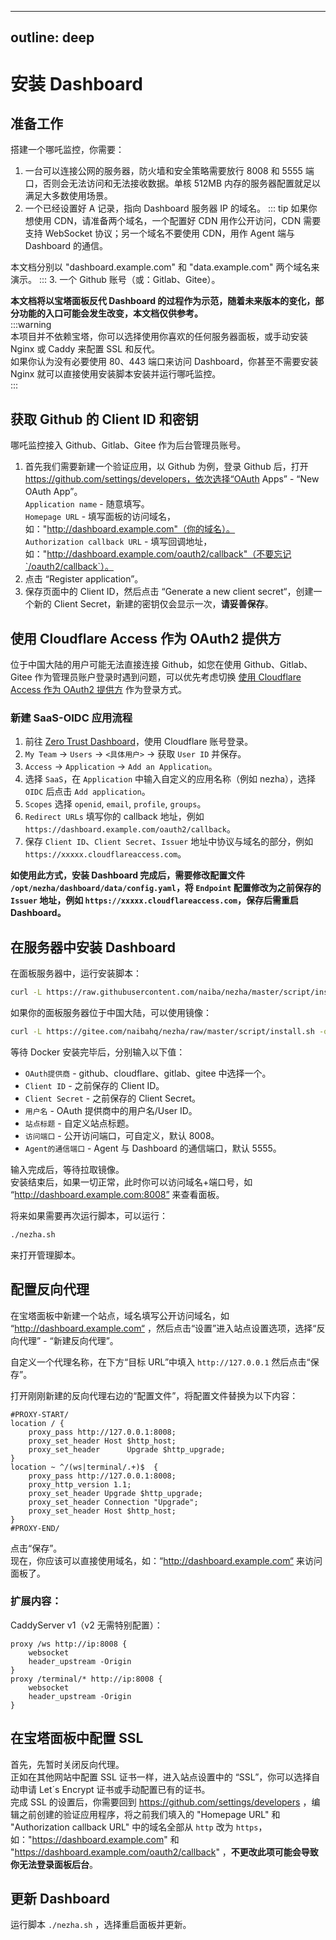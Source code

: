 ----
outline: deep
----

# 安装 Dashboard

## 准备工作  

搭建一个哪吒监控，你需要：
1. 一台可以连接公网的服务器，防火墙和安全策略需要放行 8008 和 5555 端口，否则会无法访问和无法接收数据。单核 512MB 内存的服务器配置就足以满足大多数使用场景。
2. 一个已经设置好 A 记录，指向 Dashboard 服务器 IP 的域名。
::: tip 
如果你想使用 CDN，请准备两个域名，一个配置好 CDN 用作公开访问，CDN 需要支持 WebSocket 协议；另一个域名不要使用 CDN，用作 Agent 端与 Dashboard 的通信。  

本文档分别以 "dashboard.example.com" 和 "data.example.com" 两个域名来演示。
:::
3. 一个 Github 账号（或：Gitlab、Gitee）。

**本文档将以宝塔面板反代 Dashboard 的过程作为示范，随着未来版本的变化，部分功能的入口可能会发生改变，本文档仅供参考。**  
:::warning  
本项目并不依赖宝塔，你可以选择使用你喜欢的任何服务器面板，或手动安装 Nginx 或 Caddy 来配置 SSL 和反代。  
如果你认为没有必要使用 80、443 端口来访问 Dashboard，你甚至不需要安装 Nginx 就可以直接使用安装脚本安装并运行哪吒监控。  
:::  

## 获取 Github 的 Client ID 和密钥

哪吒监控接入 Github、Gitlab、Gitee 作为后台管理员账号。  
1. 首先我们需要新建一个验证应用，以 Github 为例，登录 Github 后，打开 https://github.com/settings/developers，依次选择“OAuth Apps” - “New OAuth App”。  
`Application name` - 随意填写。  
`Homepage URL` - 填写面板的访问域名，如："http://dashboard.example.com"（你的域名）。  
`Authorization callback URL` - 填写回调地址，如："http://dashboard.example.com/oauth2/callback"（不要忘记`/oauth2/callback`）。  
2. 点击 “Register application”。  
3. 保存页面中的 Client ID，然后点击 “Generate a new client secret“，创建一个新的 Client Secret，新建的密钥仅会显示一次，**请妥善保存**。

## 使用 Cloudflare Access 作为 OAuth2 提供方

位于中国大陆的用户可能无法直接连接 Github，如您在使用 Github、Gitlab、Gitee 作为管理员账户登录时遇到问题，可以优先考虑切换 [使用 Cloudflare Access 作为 OAuth2 提供方](/guide/q8.html) 作为登录方式。

### 新建 SaaS-OIDC 应用流程

1. 前往 [Zero Trust Dashboard](https://one.dash.cloudflare.com)，使用 Cloudflare 账号登录。
2. `My Team` -> `Users` -> `<具体用户>` -> 获取 `User ID` 并保存。
3. `Access` -> `Application` -> `Add an Application`。
4. 选择 `SaaS`，在 `Application` 中输入自定义的应用名称（例如 nezha），选择 `OIDC` 后点击 `Add application`。
5. `Scopes` 选择 `openid`, `email`, `profile`, `groups`。
6. `Redirect URLs` 填写你的 callback 地址，例如 `https://dashboard.example.com/oauth2/callback`。
7. 保存 `Client ID`、`Client Secret`、`Issuer` 地址中协议与域名的部分，例如 `https://xxxxx.cloudflareaccess.com`。

**如使用此方式，安装 Dashboard 完成后，需要修改配置文件 `/opt/nezha/dashboard/data/config.yaml`，将 `Endpoint` 配置修改为之前保存的 `Issuer` 地址，例如 `https://xxxxx.cloudflareaccess.com`，保存后需重启 Dashboard。**   

## 在服务器中安装 Dashboard

在面板服务器中，运行安装脚本：
```bash
curl -L https://raw.githubusercontent.com/naiba/nezha/master/script/install.sh -o nezha.sh && chmod +x nezha.sh && sudo ./nezha.sh
```  
如果你的面板服务器位于中国大陆，可以使用镜像：
```bash
curl -L https://gitee.com/naibahq/nezha/raw/master/script/install.sh -o nezha.sh && chmod +x nezha.sh && sudo CN=true ./nezha.sh
```

等待 Docker 安装完毕后，分别输入以下值：
- `OAuth提供商` -  github、cloudflare、gitlab、gitee 中选择一个。
- `Client ID` - 之前保存的 Client ID。
- `Client Secret` - 之前保存的 Client Secret。
- `用户名` - OAuth 提供商中的用户名/User ID。
- `站点标题` - 自定义站点标题。
- `访问端口` - 公开访问端口，可自定义，默认 8008。
- `Agent的通信端口` - Agent 与 Dashboard 的通信端口，默认 5555。

输入完成后，等待拉取镜像。  
安装结束后，如果一切正常，此时你可以访问域名+端口号，如 “http://dashboard.example.com:8008” 来查看面板。

将来如果需要再次运行脚本，可以运行：
```bash
./nezha.sh
``` 
来打开管理脚本。  

## 配置反向代理

在宝塔面板中新建一个站点，域名填写公开访问域名，如 “http://dashboard.example.com“ ，然后点击“设置”进入站点设置选项，选择“反向代理” - “新建反向代理”。

自定义一个代理名称，在下方“目标 URL”中填入 `http://127.0.0.1` 然后点击“保存”。

打开刚刚新建的反向代理右边的“配置文件”，将配置文件替换为以下内容：
```nginx
#PROXY-START/
location / {
    proxy_pass http://127.0.0.1:8008;
    proxy_set_header Host $http_host;
    proxy_set_header      Upgrade $http_upgrade;
}
location ~ ^/(ws|terminal/.+)$  {
    proxy_pass http://127.0.0.1:8008;
    proxy_http_version 1.1;
    proxy_set_header Upgrade $http_upgrade;
    proxy_set_header Connection "Upgrade";
    proxy_set_header Host $http_host;
}
#PROXY-END/
```
点击“保存”。  
现在，你应该可以直接使用域名，如：“http://dashboard.example.com“ 来访问面板了。  

### 扩展内容： 

CaddyServer v1（v2 无需特别配置）：

```caddy
proxy /ws http://ip:8008 {
    websocket
    header_upstream -Origin
}
proxy /terminal/* http://ip:8008 {
    websocket
    header_upstream -Origin
}
```

## 在宝塔面板中配置 SSL

首先，先暂时关闭反向代理。  
正如在其他网站中配置 SSL 证书一样，进入站点设置中的 “SSL”，你可以选择自动申请 Let´s Encrypt 证书或手动配置已有的证书。  
完成 SSL 的设置后，你需要回到 https://github.com/settings/developers ，编辑之前创建的验证应用程序，将之前我们填入的 "Homepage URL" 和 "Authorization callback URL" 中的域名全部从 `http` 改为 `https`，如："https://dashboard.example.com" 和 "https://dashboard.example.com/oauth2/callback" ，**不更改此项可能会导致你无法登录面板后台**。  

## 更新 Dashboard

运行脚本 `./nezha.sh` ，选择重启面板并更新。

